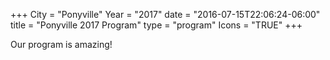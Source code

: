 +++
City = "Ponyville"
Year = "2017"
date = "2016-07-15T22:06:24-06:00"
title = "Ponyville 2017 Program"
type = "program"
Icons = "TRUE"
+++

Our program is amazing!
